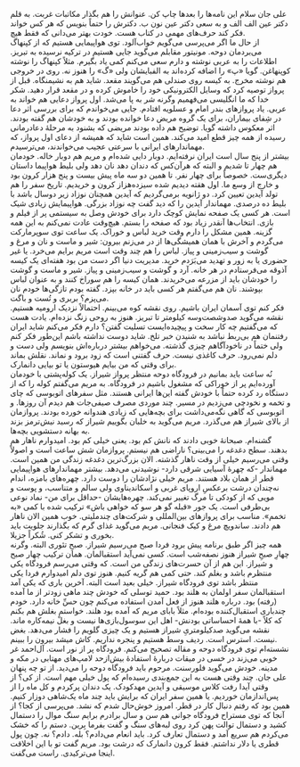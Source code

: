 <!--
.. title: نامهٔ اول
.. slug: 2019_05_15_letter_01
.. date: 2019-05-15 21:27:58 UTC+02:00
.. tags: 
.. category: 
.. link: 
.. description: 
.. type: text
-->

علی جان سلام
این نامه‌ها را بعدها چاپ کن. عنوانش را هم بگذار مکاتبات غربت. به قلم دکتر عین الف الف و به سعی دکتر عین نون ب. دکترش را حتماً بنویس که هر کس خواند فکر کند حرف‌های مهمی در کتاب هست. خودت بهتر می‌دانی که فقط هیچ.  
از حال ما اگر می‌پرسی می‌گویم خواب‌آلود. توی هواپیمایی هستیم که از کپنهاگ می‌بردمان دوحه. مونیتور مقابلم می‌گوید جایی هستیم در ترکیه نرسیده به تبریز. اطلاعات را به عربی نوشته و دارم سعی می‌کنم کمی یاد بگیرم. مثلاً کپنهاگ را نوشته کوپنهاغن. گویا «پ» را اضافه کرده‌اند به الفبایشان ولی «گ» را هنوز نه. روی در خروجی هم نوشته مخرج. به کیسه روی صندلی هم می‌گویند مقعد. شاید هم به نشیمنگاه. قبل از پرواز توصیه کرد که وسایل الکترونیکی خود را خاموش کرده و در مقعد قرار دهید. شکر خدا که ما انگلیسی می‌فهمیم وگرنه شر به پا می‌شد. اول پرواز دعایی هم خواند به عربی. یاد پروازهای بندر امام و عسلویه افتادم. جایی می‌خواندم که برای بررسی اثر دعا در شِفای بیماران، برای یک گروه مریض دعا خوانده بودند و به خودشان هم گفته بودند. اثر معکوس داشته گویا. توضیح هم داده بودند مریضی که بشنود به مرحلهٔ دعادرمانی رسیده از همه چیز قطع امید می‌کند. همین است شاید که همیشه از دعای اول پرواز، که مهماندارهای ایرانی با سرعتی عجیب می‌خواندند، می‌ترسیدم.  
بیشتر از پنج سال است ایران نرفته‌ایم. دوبار دایی شده‌ام و مریم هم دوبار خاله. خودمان هم چهار تا شدیم و البته که هرآن‌کس که دندان دهد نان دهد ولی بلیط هواپیما داستان دیگری‌ست. خصوصاً برای چهار نفر. تا همین دو سه ماه پیش بیست و پنج هزار کرون بود و خارج از وسع ما. اول هقته دیدیم شده سیزده‌هزاز کرون و خریدیم. تاریخ سفر را هم تولد آیدین تعیین کرد. دو ژانویه برمی‌گردیم که آیدین همچنان نوزاد زیر دوسال باشد با بلیط ده درصدی. مهماندار آیدین را که دید گفت چه نوزاد بزرگی. هواپیمایش زیادی شیک است. هر کسی یک صفحه نمایش کوچک دارد برای خودش وصل به سیستمی پر از فیلم و بازی. انتخاب‌ها آنقدر زیاد بود که صفحه را بستم. هیچ‌وقت عادت نمی‌کنم به این همه گزینه. همین مشکل را دارم وقت خرید لباس و خوراک. یک ساعت توی سوپرمارکت می‌گردم و آخرش با همان همیشگی‌ها از در می‌زنم بیرون: شیر و ماست و نان و مرغ و گوشت و سیب‌زمینی و پیاز. لباس را هم چند وقت است مریم برایم می‌خرد. یا غیر حضوری یا به زور و تهدید می‌بَرَدم خرید. مدیریت دنیا اگر دست من بود هفته‌ای یک کیسه آذوقه می‌فرستادم در هر خانه. آرد و گوشت و سیب‌زمینی و پیاز. شیر و ماست و گوشت را خودشان باید از مزرعه می‌خریدند. همان کیسه را هم سوراخ کنند و به عنوان لباس بپوشند. نان هم می‌گفتم هر کسی باید در خانه بپزد. گفته بودم تازگی‌ها خودم نان می‌پزم؟ بربری و تُست و باگت.  
فکر کنم توی آسمان ایران باشیم. روی نقشه کوه می‌بینم. احتمالاً نزدیک ارومیه هستیم. نقشه می‌گوید صدوشصت‌وسه کیلومتر تا تبریز. هنوز به روحی زنگ نزده‌ام. یادت هست که می‌گفتیم چه کار سخت و پیچیده‌ایست تسلیت گفتن؟ دارم فکر می‌کنم شاید ایران رفتنمان هم بی‌ربط نباشد به شنیدن خبر تلخ. شاید دوست نداشته باشم این‌طور فکر کنم ولی ختماً در ناخودآگاهم چیزی گذشته. می‌خواهم بیشتر درباره‌اش بنویسم ولی دست و دلم نمی‌رود. حرف کاغذی نیست. حرف گفتنی است که زود برود و نماند. نقلش بماند برای وقتی که من بیایم هیوستون یا تو بیایی دانمارک.  
نُه ساعت باید بمانیم در فرودگاه دوحه منتظر پرواز شیراز. یک کوله‌پشتی با خودمان آورده‌ایم پر از خوراکی که مشغول باشیم در فرودگاه. به مریم می‌گفتم کوله را که از دستگاه رد کرده حتماً با خودش گفته این‌ها ایرانی هستند. مثل سفرهای اتوبوسی که چای و تخمه و نخودچی می‌زدیم در مسیر. چند موردی مصرف صیفی‌جات هم دیدم آن روزها. و اتوبوسی که گاهی نگه‌می‌داشت برای بچه‌هایی که زیادی هندوانه خورده بودند. پروازمان از بالای شیراز هم می‌گذرد. مریم می‌گوید به خلبان بگوییم شیراز که رسید نیش‌ترمز بزند به بهانه دستشویی بچه‌ها.  
گشنه‌ام. صبحانهٔ خوبی دادند که نانش کم بود. یعنی خیلی کم بود. امیدوارم ناهار هم بدهند. سطح دغدغه را می‌بینی؟ ناراضی هم نیستم. پروازمان شش ساعت است و اصولاً وقتی می‌رسیم خیلی از وقت ناهار گذشته. الان بزرگ‌ترین دغدغه زندگی من همین است. مهماندار -که چهرهٔ آسیایی شرقی دارد- نوشیدنی می‌دهد. بیشتر مهماندارهای هواپیمایی قطر از همان بلاد هستند. مریم خیلی نژادشان را دوست دارد. چهره‌های بامزه، اندام نه‌چندان درشت برعکسِ اروپای غربی و اسکاندیناوی ولی سالم و متناسب، و پوست و مویی که از کودکی تا مرگ تغییر نمی‌کند. چهره‌هایشان -حداقل برای من- نماد نوعی بی‌طرفی است. یک جور «قبله گو هر سو که خواهی باش» ترکیب شده با کمی «به تخمم». مناسب برای پروازهای بین‌المللی و شرکت‌های چندملیتی. خوب همین الان ناهار هم دادند. ساندویچ مرغ و کیک فنجانی. مریم می‌گوید غذای گرم که بگذارند جلویت باید بخوری و تشکر کنی. شُکراً جزیلا.  
همه چیز اگر طبق برنامه پیش برود فردا صبح می‌رسیم شیراز. صبحِ تئوری البته. وگرنه چهارِ صبحِ شیراز هنوز نصفه‌شب است. کسی نمی‌آید استقبالمان. همان ترکیب چهار صبح و شیراز. این هم از آن حسرت‌های زندگی من است. که وقتی می‌رسم فرودگاه یکی منتظرم باشد و بغلم کند. حتی کمی هم گریه کنیم. هنوز توی دلم امیدوارم فردا یکی منتظر باشد توی فرودگاه شیراز. خیلی بعید است البته. آخرین باری که یکی آمد استقبالمان سفر اولمان به هلند بود. حمید توسلی که خودش چند ماهی زودتر از ما آمده (رفته) بود. درباره هلند هنوز از فعل آمدن استفاده می‌کنم چون حسِّ خانه دارد. خودم چندباری استقبال‌کننده بوده‌ام. مثلاً بابای مریم که آمده بود هلند. خواستم بغلش هم بکنم که کلاً -با همهٔ احساساتی بودنش- اهل این سوسول‌بازی‌ها نیست و بغلْ نیمه‌کاره ماند. نقشه می‌گوید صدکیلومتریِ شیراز هستیم و یک چیزی گلویم را فشار می‌دهد. بغض نیست. استرس است. ردیف وسط هستیم و پنجره نداریم. کاش میشد بیرون را ببینم.  
نشسته‌ام توی فرودگاه دوحه و مقاله تصحیح می‌کنم. فرودگاه پر از نور است. آل‌احمد غر خوبی می‌زند در خسی در میقات دربارهٔ استفادهٔ بیش‌ازحد لامپ‌های مهتابی در مکه و مدینه. خودش می‌گوید فلورسنت. مرحوم باید فرودگاه دوحه را می‌دید. از تو چه پنهان علی جان. چند وقتی هست به این جمع‌بندی رسیده‌ام که پول خیلی مهم است. از کی؟ از وقتی آیدا رفت کلاس موسیقی و آیدین مهدکودک. یک دندان پرکردم و کل ماه را از پس‌اندازمان خوردیم. یا همین سفر ایران که برایش باید چند ماه یک‌‌شاهی دوزار کنیم. همین بود که رفتم دنبال کار در قطر. امروز خوش‌حال شدم که نشد. می‌پرسی از کجا؟ از آنجا که توی مستراح فرودگاه جوانی هم سن و سال برادرم برایم سنگ موال را دستمال کشید و دستمال توالت پهن کرد روی لبه‌های سنگ و گفت بفرما بِرین. دستم را که خشک می‌کردم هم سریع آمد و دستمال تعارف کرد. باید انعام می‌دادم؟ بله. دادم؟ نه. چون پول قطری یا دلار نداشتم. فقط کرون دانمارک که درشت بود. مریم گفت تو با این اخلاقت اینجا می‌ترکیدی. راست می‌گفت.  
